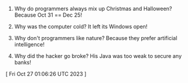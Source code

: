  
1. Why do programmers always mix up Christmas and Halloween? Because Oct 31 == Dec 25!

2. Why was the computer cold? It left its Windows open!

3. Why don't programmers like nature? Because they prefer artificial intelligence!

4. Why did the hacker go broke? His Java was too weak to secure any banks!
 
[ 
Fri Oct 27 01:06:26 UTC 2023
 ]
